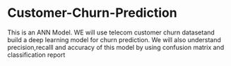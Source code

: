 # Customer-Churn-Prediction
This is an ANN Model. WE will use telecom customer churn datasetand build a deep learning model for churn prediction. We will also understand precision,recalll and accuracy of this model by using confusion matrix and classification report
